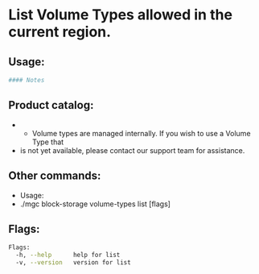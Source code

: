 # List Volume Types allowed in the current region.

## Usage:
```bash
#### Notes
```

## Product catalog:
- - Volume types are managed internally. If you wish to use a Volume Type that
- is not yet available, please contact our support team for assistance.

## Other commands:
- Usage:
- ./mgc block-storage volume-types list [flags]

## Flags:
```bash
Flags:
  -h, --help      help for list
  -v, --version   version for list
```

